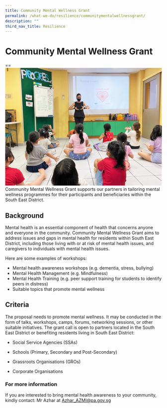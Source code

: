 ```yaml
---
title: Community Mental Wellness Grant
permalink: /what-we-do/resilience/communitymentalwellnessgrant/
description: ""
third_nav_title: Resilience
---
```

# Community Mental Wellness Grant
==
![](/images/What%20We%20Do/Resilience/IMG-20210324-WA0010.jpg)
Community Mental Wellness Grant supports our partners in tailoring mental wellness programmes for their participants and beneficiaries within the South East District.

## Background

Mental health is an essential component of health that concerns anyone and everyone in the community. Community Mental Wellness Grant aims to address issues and gaps in mental health for residents within South East District, including those living with or at risk of mental health issues, and caregivers to individuals with mental health issues.

 Here are some examples of workshops:
* Mental health awareness workshops (e.g. dementia, stress, bullying)
* Mental Health Management (e.g. Mindfulness)
* Mental Health Training (e.g. peer support training for students to identify peers in distress)
* Suitable topics that promote mental wellness

## Criteria

The proposal needs to promote mental wellness. It may be conducted in the form of talks, workshops, camps, forums, networking sessions, or other suitable initiatives.
The grant call is open to partners located in the South East District or benefiting residents living in South East District:

* Social Service Agencies (SSAs)
 
* Schools (Primary, Secondary and Post-Secondary)
 
* Grassroots Organisations (GROs)
 
* Corporate Organisations


### For more information
If you are interested to bring mental health awareness to your community, kindly contact:
Mr Azhar at [Azhar_AZMI@pa.gov.sg](Azhar_AZMI@pa.gov.sg)